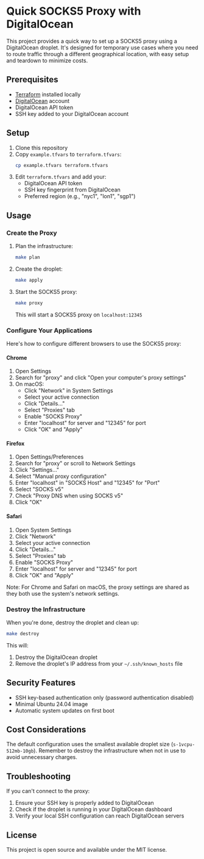 # Quick SOCKS5 Proxy with DigitalOcean

This project provides a quick way to set up a SOCKS5 proxy using a DigitalOcean droplet. It's designed for temporary use cases where you need to route traffic through a different geographical location, with easy setup and teardown to minimize costs.

## Prerequisites

- [Terraform](https://www.terraform.io/downloads.html) installed locally
- [DigitalOcean](https://www.digitalocean.com/) account
- DigitalOcean API token
- SSH key added to your DigitalOcean account

## Setup

1. Clone this repository
2. Copy `example.tfvars` to `terraform.tfvars`:
   ```bash
   cp example.tfvars terraform.tfvars
   ```
3. Edit `terraform.tfvars` and add your:
   - DigitalOcean API token
   - SSH key fingerprint from DigitalOcean
   - Preferred region (e.g., "nyc1", "lon1", "sgp1")

## Usage

### Create the Proxy

1. Plan the infrastructure:
   ```bash
   make plan
   ```

2. Create the droplet:
   ```bash
   make apply
   ```

3. Start the SOCKS5 proxy:
   ```bash
   make proxy
   ```
   This will start a SOCKS5 proxy on `localhost:12345`

### Configure Your Applications

Here's how to configure different browsers to use the SOCKS5 proxy:

#### Chrome
1. Open Settings
2. Search for "proxy" and click "Open your computer's proxy settings"
3. On macOS:
   - Click "Network" in System Settings
   - Select your active connection
   - Click "Details..."
   - Select "Proxies" tab
   - Enable "SOCKS Proxy"
   - Enter "localhost" for server and "12345" for port
   - Click "OK" and "Apply"

#### Firefox
1. Open Settings/Preferences
2. Search for "proxy" or scroll to Network Settings
3. Click "Settings..."
4. Select "Manual proxy configuration"
5. Enter "localhost" in "SOCKS Host" and "12345" for "Port"
6. Select "SOCKS v5"
7. Check "Proxy DNS when using SOCKS v5"
8. Click "OK"

#### Safari
1. Open System Settings
2. Click "Network"
3. Select your active connection
4. Click "Details..."
5. Select "Proxies" tab
6. Enable "SOCKS Proxy"
7. Enter "localhost" for server and "12345" for port
8. Click "OK" and "Apply"

Note: For Chrome and Safari on macOS, the proxy settings are shared as they both use the system's network settings.

### Destroy the Infrastructure

When you're done, destroy the droplet and clean up:
```bash
make destroy
```
This will:
1. Destroy the DigitalOcean droplet
2. Remove the droplet's IP address from your `~/.ssh/known_hosts` file

## Security Features

- SSH key-based authentication only (password authentication disabled)
- Minimal Ubuntu 24.04 image
- Automatic system updates on first boot

## Cost Considerations

The default configuration uses the smallest available droplet size (`s-1vcpu-512mb-10gb`). Remember to destroy the infrastructure when not in use to avoid unnecessary charges.

## Troubleshooting

If you can't connect to the proxy:
1. Ensure your SSH key is properly added to DigitalOcean
2. Check if the droplet is running in your DigitalOcean dashboard
3. Verify your local SSH configuration can reach DigitalOcean servers

## License

This project is open source and available under the MIT license.
